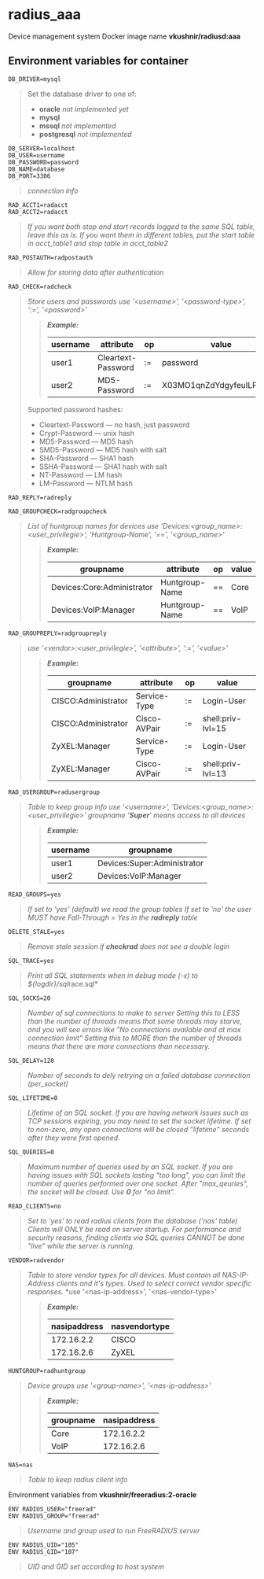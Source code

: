 # radius_aaa
Device management system
Docker image name **vkushnir/radiusd:aaa**

## Environment variables for container


    DB_DRIVER=mysql
>Set the database driver to one of:
>- **oracle** *not implemented yet*
>- **mysql**
>- **mssql** *not implemented*
>- **postgresql** *not implemented*


    DB_SERVER=localhost
    DB_USER=username
    DB_PASSWORD=password
    DB_NAME=database
    DB_PORT=3306
>*connection info*


    RAD_ACCT1=radacct
    RAD_ACCT2=radacct
>*If you want both stop and start records logged to the same SQL table, leave this as is.  If you want them in different tables, put the start table in acct_table1 and stop table in acct_table2*


    RAD_POSTAUTH=radpostauth
>*Allow for storing data after authentication*


    RAD_CHECK=radcheck
>*Store users and passwords*
>*use '&lt;username&gt;', '&lt;password-type&gt;', ':=', '&lt;password&gt;'*
>>***Example:***
>>
>> |username|attribute|op|value|
>> |---|---|---|---|
>> |user1|Cleartext-Password|:=|password|
>> |user2|MD5-Password|:=|X03MO1qnZdYdgyfeuILPmQ==|
>>
>Supported password hashes:
>* Cleartext-Password &mdash; no hash, just password
>* Crypt-Password &mdash; unix hash
>* MD5-Password &mdash; MD5 hash
>* SMD5-Password &mdash; MD5 hash with salt
>* SHA-Password &mdash; SHA1 hash
>* SSHA-Password &mdash; SHA1 hash with salt
>* NT-Password &mdash; LM hash
>* LM-Password &mdash; NTLM hash


    RAD_REPLY=radreply

    RAD_GROUPCHECK=radgroupcheck
>*List of huntgroup names for devices*
>*use 'Devices:&lt;group_name&gt;:&lt;user_privilegie&gt;', 'Huntgroup-Name', '==', '&lt;group_name&gt;'*
>>***Example:***
>>
>> |groupname|attribute|op|value|
>> |---|---|---|---|
>> |Devices:Core:Administrator|Huntgroup-Name|==|Core|
>> |Devices:VoIP:Manager|Huntgroup-Name|==|VoIP|

    RAD_GROUPREPLY=radgroupreply
>*use '&lt;vendor&gt;:&lt;user_privilegie&gt;', '&lt;attribute&gt;', ':=', '&lt;value&gt;'*
>>***Example:***
>>
>> |groupname|attribute|op|value|
>> |---|---|---|---|
>> |CISCO:Administrator|Service-Type|:=|Login-User|
>> |CISCO:Administrator|Cisco-AVPair|:=|shell:priv-lvl=15|
>> |ZyXEL:Manager|Service-Type|:=|Login-User|
>> |ZyXEL:Manager|Cisco-AVPair|:=|shell:priv-lvl=13|

    RAD_USERGROUP=radusergroup
>*Table to keep group info*
>*use '&lt;username&gt;', 'Devices:&lt;group_name&gt;:&lt;user_privilegie&gt;'*
>*groupname '**Super**' means access to all devices*
>>***Example:***
>>
>> |username|groupname|
>> |---|---|
>> |user1|Devices:Super:Administrator|
>> |user2|Devices:VoIP:Manager|

    READ_GROUPS=yes
>*If set to 'yes' (default) we read the group tables*
>*If set to 'no' the user MUST have Fall-Through = Yes in the **radreply** table*


    DELETE_STALE=yes
>*Remove stale session if **checkrad** does not see a double login*


    SQL_TRACE=yes
>*Print all SQL statements when in debug mode (-x) to ${logdir}/sql*race.sql*


    SQL_SOCKS=20
>*Number of sql connections to make to server*
>*Setting this to LESS than the number of threads means that some threads may starve, and you will see errors like "No connections available and at max connection limit"*
>*Setting this to MORE than the number of threads means that there are more connections than necessary.*


    SQL_DELAY=120
>*Number of seconds to dely retrying on a failed database connection (per_socket)*


    SQL_LIFETIME=0
>*Lifetime of an SQL socket.  If you are having network issues such as TCP sessions expiring, you may need to set the socket lifetime.  If set to non-zero, any open connections will be closed "lifetime" seconds after they were first opened.*


    SQL_QUERIES=0
>*Maximum number of queries used by an SQL socket.  If you are having issues with SQL sockets lasting "too long", you can limit the number of queries performed over one socket.  After "max_qeuries", the socket will be closed.*
>*Use **0** for "no limit".*


    READ_CLIENTS=no
>*Set to 'yes' to read radius clients from the database ('nas' table)*
>*Clients will ONLY be read on server startup.  For performance and security reasons, finding clients via SQL queries CANNOT be done "live" while the server is running.*

    VENDOR=radvendor
>*Table to store vendor types for all devices. Must contain all NAS-IP-Address clients and it's types. Used to select correct vendor specific responses.*
>*use '&lt;nas-ip-address&gt;', '&lt;nas-vendor-type&gt;'
>>***Example:***
>>
>> |nasipaddress|nasvendortype|
>> |---|---|
>> |172.16.2.2|CISCO|
>> |172.16.2.6|ZyXEL|

    HUNTGROUP=radhuntgroup
>*Device groups*
>*use '&lt;group-name&gt;', '&lt;nas-ip-address&gt;'*
>>***Example:***
>>
>> |groupname|nasipaddress|
>> |---|---|
>> |Core|172.16.2.2|
>> |VoIP|172.16.2.6|

    NAS=nas
>*Table to keep radius client info*

Environment variables from **vkushnir/freeradius:2-oracle**

    ENV RADIUS_USER="freerad"
    ENV RADIUS_GROUP="freerad"
>*Username and group used to run FreeRADIUS server*


    ENV RADIUS_UID="105"
    ENV RADIUS_GID="107"
>*UID and GID set according to host system*
